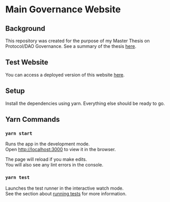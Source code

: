 # Main Governance Website

## Background

This repository was created for the purpose of my Master Thesis on Protocol/DAO Governance. See a summary of the thesis [here](https://main.druh7epd3cpu6.amplifyapp.com/).

## Test Website

You can access a deployed version of this website [here](./SpringDAO_PPT_Final.pdf).

## Setup

Install the dependencies using yarn. Everything else should be ready to go.

## Yarn Commands

### `yarn start`

Runs the app in the development mode.\
Open [http://localhost:3000](http://localhost:3000) to view it in the browser.

The page will reload if you make edits.\
You will also see any lint errors in the console.

### `yarn test`

Launches the test runner in the interactive watch mode.\
See the section about [running tests](https://facebook.github.io/create-react-app/docs/running-tests) for more information.

